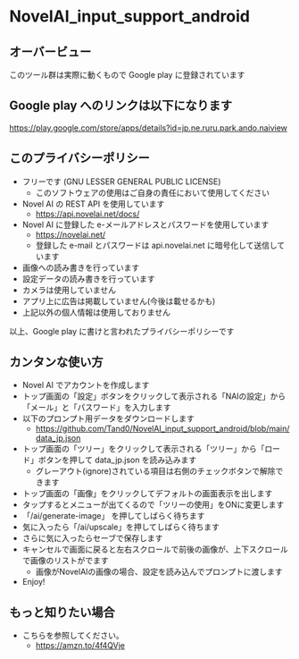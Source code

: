 
# NovelAI_input_support_android

## オーバービュー

このツール群は実際に動くもので Google play に登録されています

## Google play へのリンクは以下になります
https://play.google.com/store/apps/details?id=jp.ne.ruru.park.ando.naiview

## このプライバシーポリシー
- フリーです (GNU LESSER GENERAL PUBLIC LICENSE)
    - このソフトウェアの使用はご自身の責任において使用してください
- Novel AI の REST API を使用しています
    - https://api.novelai.net/docs/
- Novel AI に登録した e-メールアドレスとパスワードを使用しています
    - https://novelai.net/
    - 登録した e-mail とパスワードは api.novelai.net に暗号化して送信しています
- 画像への読み書きを行っています
- 設定データの読み書きを行っています
- カメラは使用していません
- アプリ上に広告は掲載していません(今後は載せるかも)
- 上記以外の個人情報は使用しておりません

以上、Google play に書けと言われたプライバシーポリシーです

## カンタンな使い方

- Novel AI でアカウントを作成します
- トップ画面の「設定」ボタンをクリックして表示される「NAIの設定」から「メール」と「パスワード」を入力します
- 以下のプロンプト用データをダウンロードします
  - https://github.com/Tand0/NovelAI_input_support_android/blob/main/data_jp.json
- トップ画面の「ツリー」をクリックして表示される「ツリー」から「ロード」ボタンを押して data_jp.json を読み込みます
  - グレーアウト(ignore)されている項目は右側のチェックボタンで解除できます
- トップ画面の「画像」をクリックしてデフォルトの画面表示を出します
- タップするとメニューが出てくるので「ツリーの使用」をONに変更します
- 「/ai/generate-image」 を押してしばらく待ちます
- 気に入ったら「/ai/upscale」を押してしばらく待ちます
- さらに気に入ったらセーブで保存します
- キャンセルで画面に戻ると左右スクロールで前後の画像が、上下スクロールで画像のリストがでます
  - 画像がNovelAIの画像の場合、設定を読み込んでプロンプトに渡します
- Enjoy!


## もっと知りたい場合

- こちらを参照してください。
  - https://amzn.to/4f4QVje




